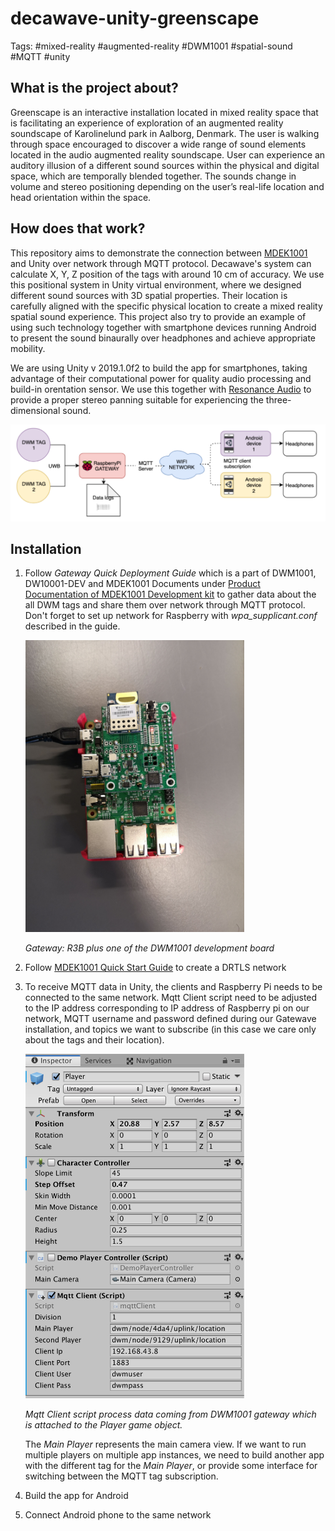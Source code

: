 # decawave-unity-greenscape

Tags: #mixed-reality #augmented-reality #DWM1001 #spatial-sound #MQTT #unity

## What is the project about?

Greenscape is an interactive installation located in mixed reality space that is facilitating an experience of exploration of an augmented reality soundscape of Karolinelund park in Aalborg, Denmark. The user is walking through space encouraged to discover a wide range of sound elements located in the audio augmented reality soundscape.
User can experience an auditory illusion of a different sound sources within the physical and digital space, which are temporally blended together. The sounds change in volume and stereo positioning depending on the user’s real-life location and head orientation within the space.


## How does that work?

This repository aims to demonstrate the connection between [MDEK1001](https://www.decawave.com/product/mdek1001-deployment-kit/) and Unity over network through MQTT protocol. Decawave's system can calculate X, Y, Z position of the tags with around 10 cm of accuracy. We use this positional system in Unity virtual environment, where we designed different sound sources with 3D spatial properties. Their location is carefully aligned with the specific physical location to create a mixed reality spatial sound experience.
This project also try to provide an example of using such technology together with smartphone devices running Android to present the sound binaurally over headphones and achieve appropriate mobility.


We are using Unity v 2019.1.0f2 to build the app for smartphones, taking advantage of their computational power for quality audio processing and build-in orentation sensor. We use this together with [Resonance Audio](https://resonance-audio.github.io/resonance-audio/) to provide a proper stereo panning suitable for experiencing the three-dimensional sound.

<img src="img/diagram.png" title="Diagram">

## Installation
1. Follow _Gateway Quick Deployment Guide_ which is a part of DWM1001, DW10001-DEV and MDEK1001 Documents under [Product Documentation of MDEK1001 Development kit](https://www.decawave.com/product/mdek1001-deployment-kit/) to gather data about the all DWM tags and share them over network through MQTT protocol. Don't forget to set up network for Raspberry with _wpa_supplicant.conf_ described in the guide.


	<img src="img/rpi.jpg" width="350" title="Gateway">

	*Gateway: R3B plus one of the DWM1001 development board*


2. Follow [MDEK1001 Quick Start Guide](https://www.decawave.com/mdek1001/quickstart/) to create a DRTLS network
3. To receive MQTT data in Unity, the clients and Raspberry Pi needs to be connected to the same network. Mqtt Client script need to be adjusted to the IP address corresponding to IP address of Raspberry pi on our network, MQTT username and password defined during our Gatewave installation, and topics we want to subscribe (in this case we care only about the tags and their location).


	<img src="img/mqtt.png" width="350" title="Mqtt script">

	*Mqtt Client script process data coming from DWM1001 gateway which is attached to the Player game object.*


	The _Main Player_ represents the main camera view. If we want to run multiple players on multiple app instances, we need to build another app with the different tag for the _Main Player_, or provide some interface for switching between the MQTT tag subscription.

4. Build the app for Android
5. Connect Android phone to the same network



